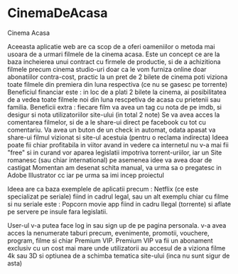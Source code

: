 # CinemaDeAcasa
Cinema Acasa


Aceeasta aplicatie web are ca scop de a oferi oameniilor o metoda mai usoara de a urmari filmele de la cinema acasa. Este un concept ce are la baza incheierea unui contract cu firmele de productie, si de a achizitiona filmele precum cinema studio-uri doar ca le vom furniza online doar abonatiilor contra-cost, practic la un pret de 2 bilete de cinema poti viziona toate filmele din premiera din luna respectiva (ce nu se gasesc pe torrente) Beneficiul financiar este : in loc de a plati 2 bilete la cinema, ai posibilitatea de a vedea toate filmele noi din luna rescpetiva de acasa cu prietenii sau familia. Beneficii extra : fiecare film va avea un tag cu nota de pe imdb, si desigur si nota utilizatoriilor site-ului (in total 2 note) 
Se va avea acces la comentarea filmelor, si de a le share-ui direct pe facebook cu tot cu comentariu.
Va avea un buton de un check in automat, odata apasat va share-ui filmul vizionat si site-ul acestuia (pentru o reclama indirecta)
Ideea poate fii chiar profitabila in viitor avand in vedere ca internetul nu v-a mai fii "free" si in curand vor aparea legislatii impotriva torrent-uriilor, iar un Site romanesc (sau chiar international) pe asemenea idee va avea doar de castigat
Momentan am desenat schita manual, va urma sa o pregatesc in Adobe Illustrator cc iar pe urma sa imi incep proiectul

Ideea are ca baza exemplele de aplicatii precum : Netflix (ce este specializat pe seriale) fiind in cadrul legal, sau un alt exemplu chiar cu filme si nu seriale este : Popcorn movie app fiind in cadru Ilegal (torrente) si aflate pe servere pe insule fara legislatii. 

User-ul v-a putea face log in sau sign up de pe pagina personala. v-a avea acces la nenumerate taburi precum, evenimente, promotii, vouchere, program, filme si chiar Premium VIP.
Premium VIP va fii un abonament exclusiv cu un cost mai mare unde utilizatorii au accesul de a viziona filme 4k sau 3D si optiunea de a schimba tematica site-ului (inca nu sunt sigur de asta)
